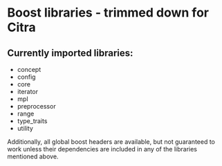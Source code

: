 Boost libraries - trimmed down for Citra
========================================

Currently imported libraries:
-----------------------------
* concept
* config
* core
* iterator
* mpl
* preprocessor
* range
* type_traits
* utility

Additionally, all global boost headers are available, but not guaranteed to work unless their dependencies are included in any of the libraries mentioned above.
